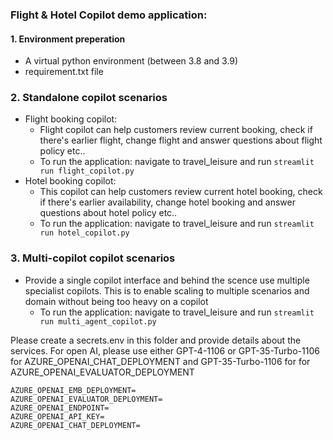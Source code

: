 ### Flight & Hotel Copilot demo application:
#### 1. Environment preperation
- A virtual python environment (between 3.8 and 3.9)
- requirement.txt file

### 2. Standalone copilot scenarios
- Flight booking copilot: 
    - Flight copilot can help customers review current booking, check if there's earlier flight, change flight and answer questions about flight policy etc..
    - To run the application: navigate to travel_leisure and run ```streamlit run flight_copilot.py```
- Hotel booking copilot: 
    - This copilot can help customers review current hotel booking, check if there's earlier availability, change hotel booking and answer questions about hotel policy etc..
    - To run the application: navigate to travel_leisure and run ```streamlit run hotel_copilot.py```

### 3. Multi-copilot copilot scenarios
- Provide a single copilot interface and behind the scence use multiple specialist copilots. This is to enable scaling to multiple scenarios and domain without being too heavy on a copilot
    - To run the application: navigate to travel_leisure and run ```streamlit run multi_agent_copilot.py```



Please create a secrets.env in this folder and provide details about the services. For open AI, please use either GPT-4-1106 or GPT-35-Turbo-1106 for AZURE_OPENAI_CHAT_DEPLOYMENT and GPT-35-Turbo-1106 for for AZURE_OPENAI_EVALUATOR_DEPLOYMENT
```
AZURE_OPENAI_EMB_DEPLOYMENT=
AZURE_OPENAI_EVALUATOR_DEPLOYMENT=
AZURE_OPENAI_ENDPOINT=
AZURE_OPENAI_API_KEY=
AZURE_OPENAI_CHAT_DEPLOYMENT=
```


